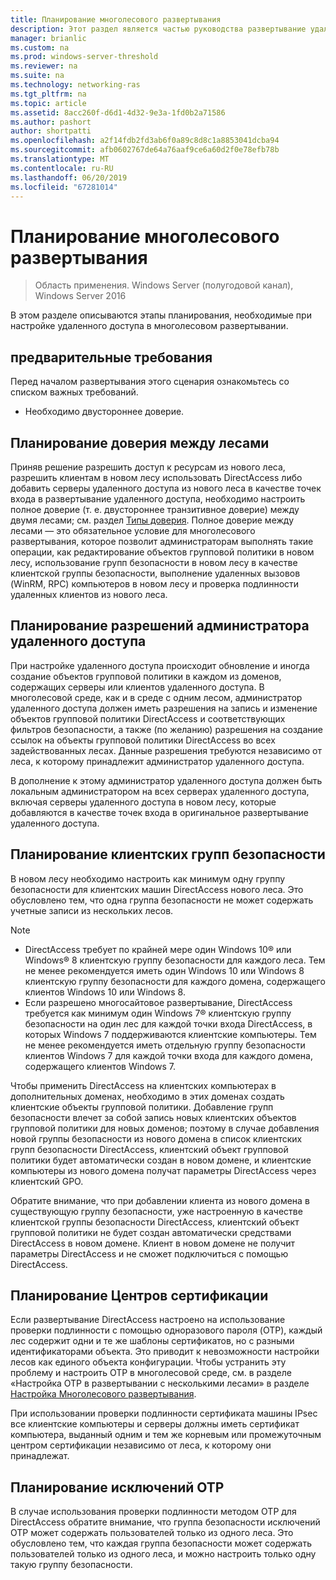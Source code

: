 ```yaml
---
title: Планирование многолесового развертывания
description: Этот раздел является частью руководства развертывание удаленного доступа в среде с несколькими лесами в Windows Server 2016.
manager: brianlic
ms.custom: na
ms.prod: windows-server-threshold
ms.reviewer: na
ms.suite: na
ms.technology: networking-ras
ms.tgt_pltfrm: na
ms.topic: article
ms.assetid: 8acc260f-d6d1-4d32-9e3a-1fd0b2a71586
ms.author: pashort
author: shortpatti
ms.openlocfilehash: a2f14fdb2fd3ab6f0a89c8d8c1a8853041dcba94
ms.sourcegitcommit: afb0602767de64a76aaf9ce6a60d2f0e78efb78b
ms.translationtype: MT
ms.contentlocale: ru-RU
ms.lasthandoff: 06/20/2019
ms.locfileid: "67281014"
---
```

# <a name="plan-a-multi-forest-deployment"></a>Планирование многолесового развертывания

>Область применения. Windows Server (полугодовой канал), Windows Server 2016

В этом разделе описываются этапы планирования, необходимые при настройке удаленного доступа в многолесовом развертывании.  
  
## <a name="prerequisites"></a>предварительные требования  
Перед началом развертывания этого сценария ознакомьтесь со списком важных требований.  
  
-   Необходимо двустороннее доверие.  
  
## <a name="plan-trust-between-forests"></a>Планирование доверия между лесами  
Приняв решение разрешить доступ к ресурсам из нового леса, разрешить клиентам в новом лесу использовать DirectAccess либо добавить серверы удаленного доступа из нового леса в качестве точек входа в развертывание удаленного доступа, необходимо настроить полное доверие (т. е. двустороннее транзитивное доверие) между двумя лесами; см. раздел [Типы доверия](https://technet.microsoft.com/library/cc775736.aspx). Полное доверие между лесами — это обязательное условие для многолесового развертывания, которое позволит администраторам выполнять такие операции, как редактирование объектов групповой политики в новом лесу, использование групп безопасности в новом лесу в качестве клиентской группы безопасности, выполнение удаленных вызовов (WinRM, RPC) компьютеров в новом лесу и проверка подлинности удаленных клиентов из нового леса.  
  
## <a name="plan-remote-access-administrator-permissions"></a>Планирование разрешений администратора удаленного доступа  
При настройке удаленного доступа происходит обновление и иногда создание объектов групповой политики в каждом из доменов, содержащих серверы или клиентов удаленного доступа. В многолесовой среде, как и в среде с одним лесом, администратор удаленного доступа должен иметь разрешения на запись и изменение объектов групповой политики DirectAccess и соответствующих фильтров безопасности, а также (по желанию) разрешения на создание ссылок на объекты групповой политики DirectAccess во всех задействованных лесах. Данные разрешения требуются независимо от леса, к которому принадлежит администратор удаленного доступа.  
  
В дополнение к этому администратор удаленного доступа должен быть локальным администратором на всех серверах удаленного доступа, включая серверы удаленного доступа в новом лесу, которые добавляются в качестве точек входа в оригинальное развертывание удаленного доступа.  
  
## <a name="ClientSG"></a>Планирование клиентских групп безопасности  
В новом лесу необходимо настроить как минимум одну группу безопасности для клиентских машин DirectAccess нового леса. Это обусловлено тем, что одна группа безопасности не может содержать учетные записи из нескольких лесов.  
  
> [!NOTE]  
> -   DirectAccess требует по крайней мере один Windows 10&reg; или Windows&reg; 8 клиентскую группу безопасности для каждого леса. Тем не менее рекомендуется иметь один Windows 10 или Windows 8 клиентскую группу безопасности для каждого домена, содержащего клиентов Windows 10 или Windows 8.  
> -   Если разрешено многосайтовое развертывание, DirectAccess требуется как минимум один Windows 7&reg; клиентскую группу безопасности на один лес для каждой точки входа DirectAccess, в которых Windows 7 поддерживаются клиентские компьютеры. Тем не менее рекомендуется иметь отдельную группу безопасности клиентов Windows 7 для каждой точки входа для каждого домена, содержащего клиентов Windows 7.  
>   
> Чтобы применить DirectAccess на клиентских компьютерах в дополнительных доменах, необходимо в этих доменах создать клиентские объекты групповой политики. Добавление групп безопасности влечет за собой запись новых клиентских объектов групповой политики для новых доменов; поэтому в случае добавления новой группы безопасности из нового домена в список клиентских групп безопасности DirectAccess, клиентский объект групповой политики будет автоматически создан в новом домене, и клиентские компьютеры из нового домена получат параметры DirectAccess через клиентский GPO.  
>   
> Обратите внимание, что при добавлении клиента из нового домена в существующую группу безопасности, уже настроенную в качестве клиентской группы безопасности DirectAccess, клиентский объект групповой политики не будет создан автоматически средствами DirectAccess в новом домене. Клиент в новом домене не получит параметры DirectAccess и не сможет подключиться с помощью DirectAccess.  
  
## <a name="plan-certification-authorities"></a>Планирование Центров сертификации  
Если развертывание DirectAccess настроено на использование проверки подлинности с помощью одноразового пароля (OTP), каждый лес содержит одни и те же шаблоны сертификатов, но с разными идентификаторами объекта. Это приводит к невозможности настройки лесов как единого объекта конфигурации. Чтобы устранить эту проблему и настроить OTP в многолесовой среде, см. в разделе «Настройка OTP в развертывании с несколькими лесами» в разделе [Настройка Многолесового развертывания](Configure-a-Multi-Forest-Deployment.md).  
  
При использовании проверки подлинности сертификата машины IPsec все клиентские компьютеры и серверы должны иметь сертификат компьютера, выданный одним и тем же корневым или промежуточным центром сертификации независимо от леса, к которому они принадлежат.  
  
## <a name="plan-otp-exemptions"></a>Планирование исключений OTP  
В случае использования проверки подлинности методом OTP для DirectAccess обратите внимание, что группа безопасности исключений OTP может содержать пользователей только из одного леса. Это обусловлено тем, что каждая группа безопасности может содержать пользователей только из одного леса, и можно настроить только одну такую группу безопасности.  
  


